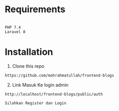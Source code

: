 # Requirements

```

PHP 7.4
Laravel 8

```

# Installation

1. Clone this repo

```
https://github.com/mohrahmatullah/frontend-blogs
```

2. Link Masuk Ke login admin


```
http://localhost/frontend-blogs/public/auth

Silahkan Register dan Login
```

